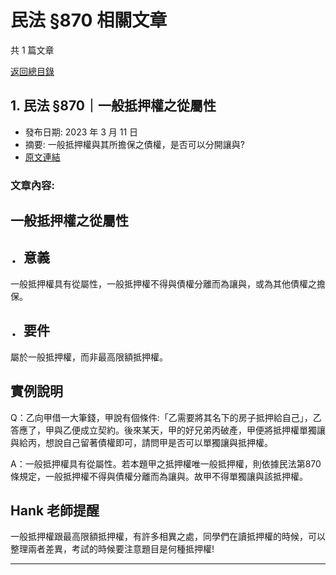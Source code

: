 # 民法 §870 相關文章

共 1 篇文章

[返回總目錄](00_總目錄.md)

## 1. 民法 §870｜一般抵押權之從屬性

- 發布日期: 2023 年 3 月 11 日
- 摘要: 一般抵押權與其所擔保之債權，是否可以分開讓與?
- [原文連結](https://www.jasper-realestate.com/%e6%b0%91%e6%b3%95-870%e4%b8%80%e8%88%ac%e6%8a%b5%e6%8a%bc%e6%ac%8a%e4%b9%8b%e5%be%9e%e5%b1%ac%e6%80%a7/)

### 文章內容:

## 一般抵押權之從屬性

## ．意義

一般抵押權具有從屬性，一般抵押權不得與債權分離而為讓與，或為其他債權之擔保。

## ．要件

屬於一般抵押權，而非最高限額抵押權。

## 實例說明

Q：乙向甲借一大筆錢，甲說有個條件:「乙需要將其名下的房子抵押給自己」，乙答應了，甲與乙便成立契約。後來某天，甲的好兄弟丙破產，甲便將抵押權單獨讓與給丙，想說自己留著債權即可，請問甲是否可以單獨讓與抵押權。

A：一般抵押權具有從屬性。若本題甲之抵押權唯一般抵押權，則依據民法第870條規定，一般抵押權不得與債權分離而為讓與。故甲不得單獨讓與該抵押權。

## Hank 老師提醒

一般抵押權跟最高限額抵押權，有許多相異之處，同學們在讀抵押權的時候，可以整理兩者差異，考試的時候要注意題目是何種抵押權!

---

